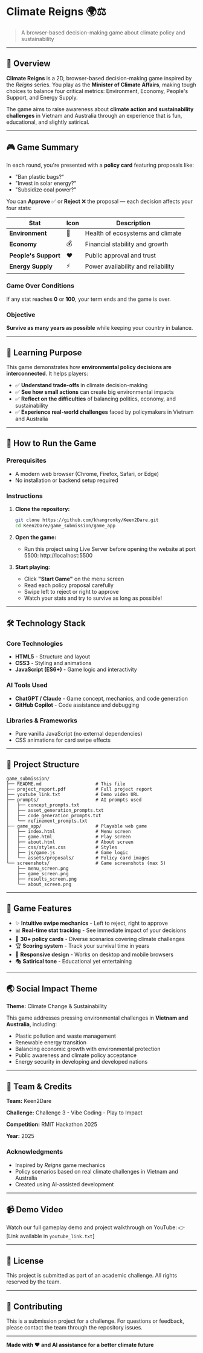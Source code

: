 # Climate Reigns 🌍⚖️

> A browser-based decision-making game about climate policy and sustainability

---

## 📖 Overview

**Climate Reigns** is a 2D, browser-based decision-making game inspired by the _Reigns_ series. You play as the **Minister of Climate Affairs**, making tough choices to balance four critical metrics: Environment, Economy, People's Support, and Energy Supply.

The game aims to raise awareness about **climate action and sustainability challenges** in Vietnam and Australia through an experience that is fun, educational, and slightly satirical.

---

## 🎮 Game Summary

In each round, you're presented with a **policy card** featuring proposals like:

- "Ban plastic bags?"
- "Invest in solar energy?"
- "Subsidize coal power?"

You can **Approve** ✅ or **Reject** ❌ the proposal — each decision affects your four stats:

| Stat                 | Icon | Description                        |
| -------------------- | ---- | ---------------------------------- |
| **Environment**      | 🌿   | Health of ecosystems and climate   |
| **Economy**          | 💰   | Financial stability and growth     |
| **People's Support** | ❤️   | Public approval and trust          |
| **Energy Supply**    | ⚡   | Power availability and reliability |

### Game Over Conditions

If any stat reaches **0** or **100**, your term ends and the game is over.

### Objective

**Survive as many years as possible** while keeping your country in balance.

---

## 🎯 Learning Purpose

This game demonstrates how **environmental policy decisions are interconnected**. It helps players:

- ✅ **Understand trade-offs** in climate decision-making
- ✅ **See how small actions** can create big environmental impacts
- ✅ **Reflect on the difficulties** of balancing politics, economy, and sustainability
- ✅ **Experience real-world challenges** faced by policymakers in Vietnam and Australia

---

## 🚀 How to Run the Game

### Prerequisites

- A modern web browser (Chrome, Firefox, Safari, or Edge)
- No installation or backend setup required

### Instructions

1. **Clone the repository:**

   ```bash
   git clone https://github.com/khangronky/Keen2Dare.git
   cd Keen2Dare/game_submission/game_app
   ```

2. **Open the game:**

   - Run this project using Live Server before opening the website at port 5500: http://localhost:5500

3. **Start playing:**
   - Click **"Start Game"** on the menu screen
   - Read each policy proposal carefully
   - Swipe left to reject or right to approve
   - Watch your stats and try to survive as long as possible!

---

## 🛠️ Technology Stack

### Core Technologies

- **HTML5** - Structure and layout
- **CSS3** - Styling and animations
- **JavaScript (ES6+)** - Game logic and interactivity

### AI Tools Used

- **ChatGPT / Claude** - Game concept, mechanics, and code generation
- **GitHub Copilot** - Code assistance and debugging

### Libraries & Frameworks

- Pure vanilla JavaScript (no external dependencies)
- CSS animations for card swipe effects

---

## 📂 Project Structure

```
game_submission/
├── README.md                    # This file
├── project_report.pdf           # Full project report
├── youtube_link.txt             # Demo video URL
├── prompts/                     # AI prompts used
│   ├── concept_prompts.txt
│   ├── asset_generation_prompts.txt
│   ├── code_generation_prompts.txt
│   └── refinement_prompts.txt
├── game_app/                    # Playable web game
│   ├── index.html               # Menu screen
│   ├── game.html                # Play screen
│   ├── about.html               # About screen
│   ├── css/styles.css           # Styles
│   ├── js/game.js               # Game logic
│   └── assets/proposals/        # Policy card images
└── screenshots/                 # Game screenshots (max 5)
    ├── menu_screen.png
    ├── game_screen.png
    ├── results_screen.png
    └── about_screen.png
```

---

## 🎨 Game Features

- ✨ **Intuitive swipe mechanics** - Left to reject, right to approve
- 📊 **Real-time stat tracking** - See immediate impact of your decisions
- 🎴 **30+ policy cards** - Diverse scenarios covering climate challenges
- 🏆 **Scoring system** - Track your survival time in years
- 📱 **Responsive design** - Works on desktop and mobile browsers
- 🎭 **Satirical tone** - Educational yet entertaining

---

## 🌏 Social Impact Theme

**Theme:** Climate Change & Sustainability

This game addresses pressing environmental challenges in **Vietnam and Australia**, including:

- Plastic pollution and waste management
- Renewable energy transition
- Balancing economic growth with environmental protection
- Public awareness and climate policy acceptance
- Energy security in developing and developed nations

---

## 👥 Team & Credits

**Team:** Keen2Dare

**Challenge:** Challenge 3 - Vibe Coding - Play to Impact

**Competition:** RMIT Hackathon 2025

**Year:** 2025

### Acknowledgments

- Inspired by _Reigns_ game mechanics
- Policy scenarios based on real climate challenges in Vietnam and Australia
- Created using AI-assisted development

---

## 📹 Demo Video

Watch our full gameplay demo and project walkthrough on YouTube:
👉 [Link available in `youtube_link.txt`]

---

## 📄 License

This project is submitted as part of an academic challenge. All rights reserved by the team.

---

## 🤝 Contributing

This is a submission project for a challenge. For questions or feedback, please contact the team through the repository issues.

---

**Made with ❤️ and AI assistance for a better climate future**
